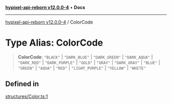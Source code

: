 [**hypixel-api-reborn v12.0.0-4**](../README.md) • **Docs**

***

[hypixel-api-reborn v12.0.0-4](../globals.md) / ColorCode

# Type Alias: ColorCode

> **ColorCode**: `"BLACK"` \| `"DARK_BLUE"` \| `"DARK_GREEN"` \| `"DARK_AQUA"` \| `"DARK_RED"` \| `"DARK_PURPLE"` \| `"GOLD"` \| `"GRAY"` \| `"DARK_GRAY"` \| `"BLUE"` \| `"GREEN"` \| `"AQUA"` \| `"RED"` \| `"LIGHT_PURPLE"` \| `"YELLOW"` \| `"WHITE"`

## Defined in

[structures/Color.ts:1](https://github.com/Kathund/REBORN-docs-TEST/blob/1c14a4fa83649d1c26475bdd62d394bf5095b016/src/structures/Color.ts#L1)
